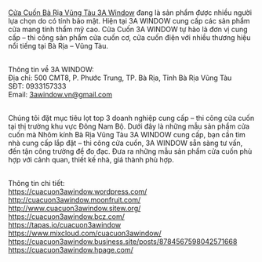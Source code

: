    <br><a href="https://3awindow.net/cua-cuon">Cửa Cuốn Bà Rịa Vũng Tàu 3A Window</a> đang là sản phẩm được nhiều người lựa chọn do có tính bảo mật. Hiện tại 3A WINDOW cung cấp các sản phẩm cửa mang tính thẩm mỹ cao. Cửa Cuốn 3A WINDOW tự hào là đơn vị cung cấp – thi công sản phẩm cửa cuốn cơ, cửa cuốn điện với nhiều thương hiệu nổi tiếng tại Bà Rịa – Vũng Tàu.
   
<br>Thông tin về 3A WINDOW:
<br>Địa chỉ: 500 CMT8, P. Phước Trung, TP. Bà Rịa, Tỉnh Bà Rịa Vũng Tàu
<br>SĐT: 0933157333
<br>Email: 3awindow.vn@gmail.com


   <br>Chúng tôi đặt mục tiêu lọt top 3 doanh nghiệp cung cấp – thi công cửa cuốn tại thị trường khu vực Đông Nam Bộ. Dưới đây là những mẫu sản phẩm cửa cuốn mà Nhôm kính Bà Rịa Vũng Tàu 3A WINDOW cung cấp, bạn cần tìm nhà cung cấp lắp đặt – thi công cửa cuốn, 3A WINDOW sẵn sàng tư vấn, đến tận công trường để đo đạc. Đưa ra những mẫu sản phẩm cửa cuốn phù hợp với cảnh quan, thiết kế nhà, giá thành phù hợp.
   
<br>Thông tin chi tiết:
<br><a href="https://cuacuon3awindow.wordpress.com/">https://cuacuon3awindow.wordpress.com/</a>
<br><a href="http://cuacuon3awindow.moonfruit.com/">http://cuacuon3awindow.moonfruit.com/</a>
<br><a href="http://www.cuacuon3awindow.sitew.org/">http://www.cuacuon3awindow.sitew.org/</a>
<br><a href="https://cuacuon3awindow.bcz.com/">https://cuacuon3awindow.bcz.com/</a>
<br><a href="https://tapas.io/cuacuon3awindow">https://tapas.io/cuacuon3awindow</a>
<br><a href="https://www.mixcloud.com/cuacuon3awindow/">https://www.mixcloud.com/cuacuon3awindow/</a>
<br><a href="https://cuacuon3awindow.business.site/posts/8784567598042571668">https://cuacuon3awindow.business.site/posts/8784567598042571668</a>
<br><a href="https://cuacuon3awindow.hpage.com/">https://cuacuon3awindow.hpage.com/</a>

   
